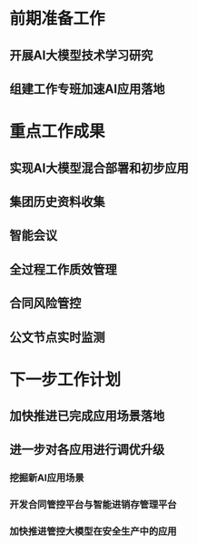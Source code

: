 # 前期准备工作
## 开展AI大模型技术学习研究
## 组建工作专班加速AI应用落地
# 重点工作成果
## 实现AI大模型混合部署和初步应用
## 集团历史资料收集
## 智能会议
## 全过程工作质效管理
## 合同风险管控
## 公文节点实时监测
# 下一步工作计划
## 加快推进已完成应用场景落地
## 进一步对各应用进行调优升级
### 挖掘新AI应用场景
### 开发合同管控平台与智能进销存管理平台
### 加快推进管控大模型在安全生产中的应用
